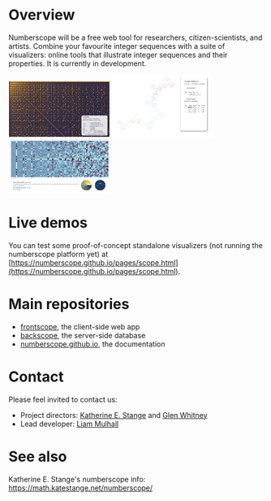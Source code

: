 # Overview
Numberscope will be a free web tool for researchers, citizen-scientists, and artists.  Combine your favourite integer sequences with a suite of visualizers:  online tools that illustrate integer sequences and their properties.  It is currently in development.

![Example1](/assets/example-diff-200.png) ![Example2](/assets/example-turtle-200.png) ![Example3](/assets/example-stats-200.png)

# Live demos

You can test some proof-of-concept standalone visualizers (not running the numberscope platform yet) at [https://numberscope.github.io/pages/scope.html](https://numberscope.github.io/pages/scope.html).

# Main repositories
- [frontscope](https://github.com/numberscope/frontscope), the client-side web app
- [backscope](https://github.com/numberscope/backscope), the server-side database
- [numberscope.github.io](https://github.com/numberscope/numberscope.github.io), the documentation

# Contact
Please feel invited to contact us:
- Project directors:  [Katherine E. Stange](https://math.katestange.net) and [Glen Whitney](http://studioinfinity.org/)
- Lead developer:  [Liam Mulhall](https://liammulhall.com/)

# See also
Katherine E. Stange's numberscope info: https://math.katestange.net/numberscope/
